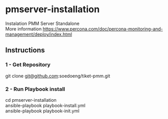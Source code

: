 # pmserver-installation
Instalation PMM Server Standalone <br/>
More information https://www.percona.com/doc/percona-monitoring-and-management/deploy/index.html </br>

## Instructions

### 1 - Get Repository
 git clone git@github.com:soedoeng/tiket-pmm.git <br/>

### 2 - Run Playbook install
 cd pmserver-installation <br/>
 ansible-playbook playbook-install.yml <br/>
 ansible-playbook playbook-init.yml <br/>
